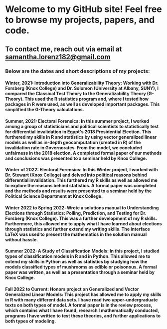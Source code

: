 #  Welcome to my GitHub site! Feel free to browse my projects, papers, and code. 

## To contact me, reach out via email at samantha.lorenz182@gmail.com

### Below are the dates and short descriptions of my projects:

#### Winter, 2021: Introduction into Generalizability Theory: Working with Dr. Forsberg (Knox College) and Dr. Solomon (University at Albany, SUNY), I compared the Classical Test Theory to the Generalizability Theory (G-Theory). This used the R statistics program and, where I tested how packages in R were used, as well as developed important packages. This simplified the G-Theory calculations. 

#### Summer, 2021: Electoral Forensics: In this summer project, I worked among a group of statisticians and political scientists to statistically test for differential invalidation in Egypt's 2018 Presidential Election. This furthered my skills in R and statistics by using vector generalized linear models as well as in-depth geocomputation (created in R) of the invalidation rate in Governorates. From the model, we concluded unfairness in the 2018 election. A completed formal paper of our methods and conclusions was presented to a seminar held by Knox College.

#### Winter of 2022: Electoral Forensics: In this Winter project, I worked with Dr. Stewart (Knox College) and delved into political reasons behind differential invalidation. This furthered my R skills as well as allowed me to explore the reasons behind statistics. A formal paper was completed and the methods and results were presented to a seminar held by the Political Science Department at Knox College. 

#### Winter 2022 to Spring 2022: Wrote a solutions manual to Understanding Elections through Statistics: Polling, Prediction, and Testing for Dr. Forsberg (Knox College). This was a further development of my R skills. Furthermore, this allowed me to apply what I have learned about elections through statistics and further extend my writing skills. The interface LaTeX was used to present the mathematics in the solution manual without hassle. 

#### Summer 2022: A Study of Classification Models: In this project, I studied types of classification models in R and in Python. This allowed me to extend my skills in Python as well as statistics by studying how the models classified types of mushrooms as edible or poisonous. A formal paper was written, as well as a presentation through a seminar held by Knox College. 

#### Fall 2022 to Current: Honors project on Generalized and Vector Generalized Linear Models: This project has allowed me to apply my skills in R with many different data sets. I have read two upper-undergraduate texts on both types of model. A formal paper is in the review process, which contains what I have found, research I mathematically conducted, programs I have written to test these theories, and further applications to both types of modeling. 


       

